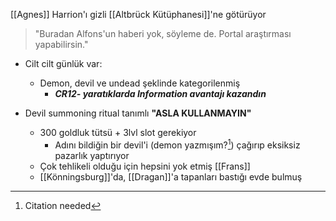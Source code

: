 ---
---  
  
[[Agnes]] Harrion'ı gizli [[Altbrück Kütüphanesi]]'ne götürüyor  
> "Buradan Alfons'un haberi yok, söyleme de. Portal araştırması yapabilirsin."  

- Cilt cilt günlük var:  
	- Demon, devil ve undead şeklinde kategorilenmiş  
		- ***CR12- yaratıklarda Information avantajı kazandın***  

- Devil summoning ritual tanımlı **"ASLA KULLANMAYIN"**  
	- 300 goldluk tütsü + 3lvl slot gerekiyor  
		- Adını bildiğin bir devil'i (demon yazmışım?[^1]) çağırıp eksiksiz pazarlık yaptırıyor  
	- Çok tehlikeli olduğu için hepsini yok etmiş [[Frans]]  
	- [[Könningsburg]]'da, [[Dragan]]'a tapanları bastığı evde bulmuş  
  
[^1]: Citation needed